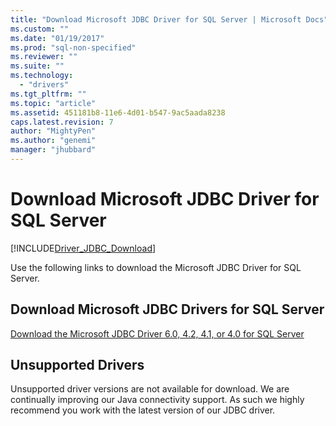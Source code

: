 ```yaml
---
title: "Download Microsoft JDBC Driver for SQL Server | Microsoft Docs"
ms.custom: ""
ms.date: "01/19/2017"
ms.prod: "sql-non-specified"
ms.reviewer: ""
ms.suite: ""
ms.technology: 
  - "drivers"
ms.tgt_pltfrm: ""
ms.topic: "article"
ms.assetid: 451181b8-11e6-4d01-b547-9ac5aada8238
caps.latest.revision: 7
author: "MightyPen"
ms.author: "genemi"
manager: "jhubbard"
---
```

# Download Microsoft JDBC Driver for SQL Server
[!INCLUDE[Driver_JDBC_Download](../../includes/driver_jdbc_download.md)]

  Use the following links to download the Microsoft JDBC Driver for SQL Server.  
  
## Download Microsoft JDBC Drivers for SQL Server  
 [Download the Microsoft JDBC Driver 6.0, 4.2, 4.1, or 4.0 for SQL Server](http://go.microsoft.com/fwlink/?LinkId=245496)  
  
## Unsupported Drivers  
 Unsupported driver versions are not available for download. We are continually improving our Java connectivity support. As such we highly recommend you work with the latest version of our JDBC driver.  
  
  